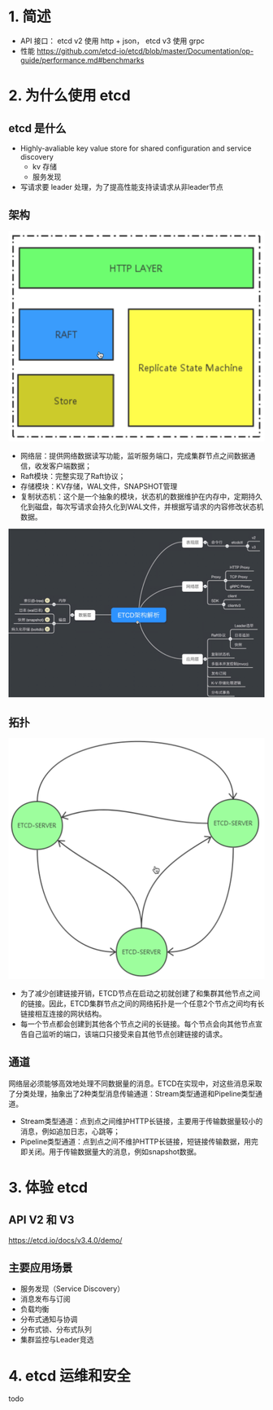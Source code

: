 # 1. 简述
* API 接口： etcd v2 使用 http + json， etcd v3 使用 grpc
* 性能 https://github.com/etcd-io/etcd/blob/master/Documentation/op-guide/performance.md#benchmarks

# 2. 为什么使用 etcd
## etcd 是什么
* Highly-avaliable key value store for shared configuration and service discovery
    * kv 存储
    * 服务发现
* 写请求要 leader 处理，为了提高性能支持读请求从非leader节点

## 架构
![架构1](./img/5.png)
* 网络层：提供网络数据读写功能，监听服务端口，完成集群节点之间数据通信，收发客户端数据；
* Raft模块：完整实现了Raft协议；
* 存储模块：KV存储，WAL文件，SNAPSHOT管理
* 复制状态机：这个是一个抽象的模块，状态机的数据维护在内存中，定期持久化到磁盘，每次写请求会持久化到WAL文件，并根据写请求的内容修改状态机数据。

![架构2](./img/6.png)

## 拓扑
![拓扑](./img/7.png)
* 为了减少创建链接开销，ETCD节点在启动之初就创建了和集群其他节点之间的链接。因此，ETCD集群节点之间的网络拓扑是一个任意2个节点之间均有长链接相互连接的网状结构。
* 每一个节点都会创建到其他各个节点之间的长链接。每个节点会向其他节点宣告自己监听的端口，该端口只接受来自其他节点创建链接的请求。

## 通道
网络层必须能够高效地处理不同数据量的消息。ETCD在实现中，对这些消息采取了分类处理，抽象出了2种类型消息传输通道：Stream类型通道和Pipeline类型通道。
* Stream类型通道：点到点之间维护HTTP长链接，主要用于传输数据量较小的消息，例如追加日志，心跳等；
* Pipeline类型通道：点到点之间不维护HTTP长链接，短链接传输数据，用完即关闭。用于传输数据量大的消息，例如snapshot数据。

# 3. 体验 etcd 
## API V2 和 V3
https://etcd.io/docs/v3.4.0/demo/

## 主要应用场景
* 服务发现（Service Discovery）
* 消息发布与订阅
* 负载均衡
* 分布式通知与协调
* 分布式锁、分布式队列
* 集群监控与Leader竞选

# 4. etcd 运维和安全
todo